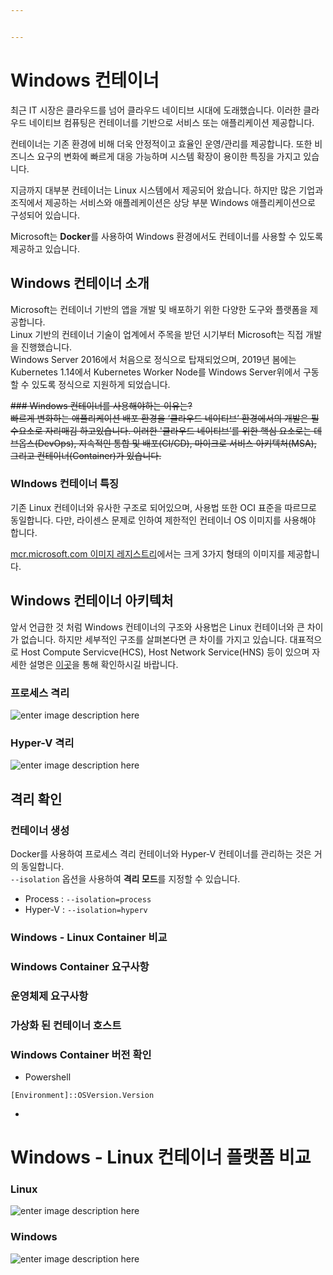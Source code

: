 ```yaml
---


---
```


<h1 id="windows-컨테이너">Windows 컨테이너</h1>
<p>최근 IT 시장은 클라우드를 넘어 클라우드 네이티브 시대에 도래했습니다.  이러한 클라우드 네이티브 컴퓨팅은 컨테이너를 기반으로 서비스 또는 애플리케이션 제공합니다.</p>
<p>컨테이너는 기존 환경에 비해 더욱 안정적이고 효율인 운영/관리를 제공합니다. 또한 비즈니스 요구의 변화에 빠르게 대응 가능하며 시스템 확장이 용이한 특징을 가지고 있습니다.</p>
<p>지금까지  대부분 컨테이너는 Linux 시스템에서 제공되어 왔습니다. 하지만 많은 기업과 조직에서 제공하는 서비스와 애플레케이션은 상당 부분 Windows 애플리케이션으로 구성되어 있습니다.</p>
<p>Microsoft는 <strong>Docker</strong>를 사용하여 Windows 환경에서도 컨테이너를 사용할 수 있도록 제공하고 있습니다.</p>
<h2 id="windows-컨테이너-소개">Windows 컨테이너 소개</h2>
<p>Microsoft는 컨테이너 기반의 앱을 개발 및 배포하기 위한 다양한 도구와 플랫폼을 제공합니다.<br>
Linux 기반의 컨테이너 기술이 업계에서 주목을 받던 시기부터 Microsoft는 직접 개발을 진행했습니다.<br>
Windows Server 2016에서 처음으로 정식으로 탑재되었으며, 2019년 봄에는 Kubernetes 1.14에서 Kubernetes Worker Node를 Windows Server위에서  구동할 수 있도록 정식으로 지원하게 되었습니다.</p>
<p><s>### Windows 컨테이너를 사용해야하는 이유는?<br>
빠르게 변화하는 애플리케이션 배포 환경을  ‘클라우드 네이티브’ 환경에서의 개발은 필수요소로 자리매김 하고있습니다. 이러한 '클라우드 네이티브’를 위한 핵심 요소로는 데브옵스(DevOps), 지속적인 통합 및 배포(CI/CD),  마이크로 서비스 아키텍처(MSA), 그리고 컨테이너(Container)가 있습니다.</s></p>
<h3 id="windows-컨테이너-특징">WIndows 컨테이너 특징</h3>
<p>기존 Linux 컨테이너와 유사한 구조로 되어있으며, 사용법 또한 OCI 표준을 따르므로 동일합니다. 다만, 라이센스 문제로 인하여 제한적인 컨테이너 OS 이미지를 사용해야 합니다.</p>
<p><a href="https://hub.docker.com/_/microsoft-windows-base-os-images">mcr.microsoft.com 이미지 레지스트리</a>에서는 크게 3가지 형태의 이미지를 제공합니다.</p>
<h2 id="windows-컨테이너-아키텍처">Windows 컨테이너 아키텍처</h2>
<p>앞서 언급한 것 처럼 Windows  컨테이너의 구조와 사용법은 Linux 컨테이너와 큰 차이가 없습니다. 하지만 세부적인 구조를 살펴본다면 큰 차이를 가지고 있습니다. 대표적으로 Host Compute Servicve(HCS), Host Network Service(HNS) 등이 있으며 자세한 설명은 <a href="https://tech.devsisters.com/posts/intro-windows-container">이곳</a>을 통해 확인하시길 바랍니다.</p>
<h3 id="프로세스-격리">프로세스 격리</h3>
<p><img src="https://docs.microsoft.com/ko-kr/virtualization/windowscontainers/manage-containers/media/container-arch-process.png" alt="enter image description here"></p>
<h3 id="hyper-v-격리">Hyper-V 격리</h3>
<p><img src="https://docs.microsoft.com/ko-kr/virtualization/windowscontainers/manage-containers/media/container-arch-hyperv.png" alt="enter image description here"></p>
<h2 id="격리-확인">격리 확인</h2>
<h3 id="컨테이너-생성">컨테이너 생성</h3>
<p>Docker를 사용하여 프로세스 격리 컨테이너와 Hyper-V 컨테이너를 관리하는 것은 거의 동일합니다.<br>
<code>--isolation</code> 옵션을 사용하여 <strong>격리 모드</strong>를 지정할 수 있습니다.</p>
<ul>
<li>Process : <code>--isolation=process</code></li>
<li>Hyper-V : <code>--isolation=hyperv</code></li>
</ul>
<h3 id="windows---linux-container-비교">Windows - Linux Container 비교</h3>
<h3 id="windows-container-요구사항">Windows Container 요구사항</h3>
<h3 id="운영체제-요구사항">운영체제 요구사항</h3>
<h3 id="가상화-된-컨테이너-호스트">가상화 된 컨테이너 호스트</h3>
<h3 id="windows-container-버전-확인">Windows Container 버전 확인</h3>
<ul>
<li>Powershell</li>
</ul>
<pre class=" language-bash"><code class="prism  language-bash"><span class="token punctuation">[</span>Environment<span class="token punctuation">]</span>::OSVersion.Version
</code></pre>
<ul>
<li></li>
</ul>
<h1 id="windows---linux-컨테이너-플랫폼-비교">Windows - Linux 컨테이너 플랫폼 비교</h1>
<h3 id="linux">Linux</h3>
<p><img src="https://docs.microsoft.com/ko-kr/virtualization/windowscontainers/deploy-containers/media/docker-on-linux.png" alt="enter image description here"></p>
<h3 id="windows">Windows</h3>
<p><img src="https://docs.microsoft.com/ko-kr/virtualization/windowscontainers/deploy-containers/media/hcs.png" alt="enter image description here"></p>

